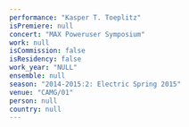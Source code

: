 ```yaml
---
performance: "Kasper T. Toeplitz"
isPremiere: null
concert: "MAX Poweruser Symposium"
work: null
isCommission: false
isResidency: false
work_year: "NULL"
ensemble: null
season: "2014-2015:2: Electric Spring 2015"
venue: "CAMG/01"
person: null
country: null
---
```


